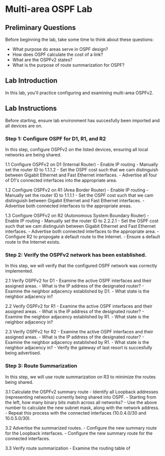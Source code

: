 # Multi-area OSPF Lab


## Preliminary Questions
Before beginning the lab, take some time to think about these questions:
- What purpose do areas serve in OSPF design?
- How does OSPF calculate the cost of a link?
- What are the OSPFv2 states?
- What is the purpose of route summarization for OSPF?

## Lab Introduction
In this lab, you'll practice configuring and examining multi-area OSPFv2.

## Lab Instructions
Before starting, ensure lab environment has succesfully been imported and all devices are on.

### Step 1: Configure OSPF for D1, R1, and R2
In this step, configure OSPFv2 on the listed devices, ensuring all local networks are being shared.

1.1 Configure OSPFv2 on D1 (Internal Router)
    - Enable IP routing
    - Manually set the router ID to 1.1.1.2
    - Set the OSPF cost such that we cam distinguish between Gigabit Ethernet and Fast Ethernet interfaces.
    - Advertise all four of D1's connected interfaces into the appropriate area.

1.2 Configure OSPFv2 on R1 (Area Border Router)
    - Enable IP routing
    - Manually set the router ID to 1.1.1.1
    - Set the OSPF cost such that we cam distinguish between Gigabit Ethernet and Fast Ethernet interfaces.
    - Advertise both connected interfaces to the appropriate areas.

1.3 Configure OSPFv2 on R2 (Autonomous System Boundary Router)
    - Enable IP routing
    - Manually set the router ID to 2.2.2.1
    - Set the OSPF cost such that we cam distinguish between Gigabit Ethernet and Fast Ethernet interfaces.
    - Advertise both connected interfaces to the appropriate area.
    - Configure R2 to propogate a default route to the Internet.
    - Ensure a default route to the Internet exists.

### Step 2: Verify the OSPFv2 network has been established.
In this step, we will verify that the configured OSPF network was correctly implemented.

2.1 Verify OSPFv2 for D1
    - Examine the active OSPF interfaces and their assigned areas.
    - What is the IP address of the designated router?
    - Examine the neighbor adjacency established by D1.
    - What state is the neighbor adjacency in?

2.2 Verify OSPFv2 for R1
    - Examine the active OSPF interfaces and their assigned areas.
    - What is the IP address of the designated router?
    - Examine the neighbor adjacency established by R1.
    - What state is the neighbor adjacency in?

2.3 Verify OSPFv2 for R2
    - Examine the active OSPF interfaces and their assigned areas.
    - What is the IP address of the designated router?
    - Examine the neighbor adjacency established by R1.
    - What state is the neighbor adjacency in?
    - Verify the gateway of last resort is succesfully being advertised.   
  
### Step 3: Route Summarization
In this step, we will use route summarization on R3 to minimize the routes being shared.

3.1 Calculate the OSPFv2 summary route
    - Identify all Loopback addresses (representing networks) currently being shared into OSPF.
    - Starting from the left, how many binary bits match across all networks?
    - Use the above number to calculate the new subnet mask, along with the network address.
    - Repeat this process with the connected interfaces (10.0.4.0/30 and 10.0.5.0/30).

3.2 Advertise the summarized routes.
    - Configure the new summary route for the Loopback interfaces.
    - Configure the new summary route for the connected interfaces.

3.3 Verify route summarization
    - Examine the routing table of 
